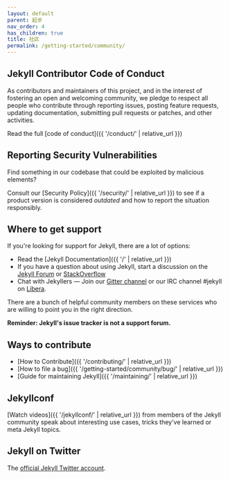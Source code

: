 ```yaml
---
layout: default
parent: 起步
nav_order: 4
has_children: true
title: 社区
permalink: /getting-started/community/
---
```


## Jekyll Contributor Code of Conduct

As contributors and maintainers of this project, and in the interest of fostering an open and welcoming community, we pledge to respect all people who contribute through reporting issues, posting feature requests, updating documentation, submitting pull requests or patches, and other activities.

Read the full [code of conduct]({{ '/conduct/' | relative_url }})

## Reporting Security Vulnerabilities

Find something in our codebase that could be exploited by malicious elements?

Consult our [Security Policy]({{ '/security/' | relative_url }}) to see if a product version is considered *outdated* and how to report
the situation responsibly.

## Where to get support

If you're looking for support for Jekyll, there are a lot of options:

* Read the [Jekyll Documentation]({{ '/' | relative_url }})
* If you have a question about using Jekyll, start a discussion on the [Jekyll Forum](https://talk.jekyllrb.com/) or [StackOverflow](https://stackoverflow.com/questions/tagged/jekyll)
* Chat with Jekyllers &mdash; Join our [Gitter channel](https://gitter.im/jekyll/jekyll) or our IRC channel #jekyll on [Libera](irc://irc.libera.chat/#jekyll).

There are a bunch of helpful community members on these services who are willing to point you in the right direction.

**Reminder: Jekyll's issue tracker is not a support forum.**

## Ways to contribute

* [How to Contribute]({{ '/contributing/' | relative_url }})
* [How to file a bug]({{ '/getting-started/community/bug/' | relative_url }})
* [Guide for maintaining Jekyll]({{ '/maintaining/' | relative_url }})

## Jekyllconf

[Watch videos]({{ '/jekyllconf/' | relative_url }}) from members of the Jekyll community speak about interesting use cases, tricks they’ve learned or meta Jekyll topics.

## Jekyll on Twitter

The [official Jekyll Twitter account](https://twitter.com/jekyllrb).
